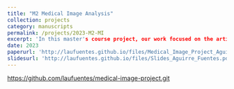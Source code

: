 ```yaml
---
title: "M2 Medical Image Analysis"
collection: projects
category: manuscripts
permalink: /projects/2023-M2-MI
excerpt: 'In this master's course project, our work focused on the article "Efficient globally optimal segmentation of cells in fluorescence microscopy images using level sets and convex energy functionals". We implemented some of the algorithms presented and created 3 different notebooks to explore the effects of energy functions and its parameters over cell images.'
date: 2023
paperurl: 'http://laufuentes.github.io/files/Medical_Image_Project_Aguirre_Fuentes.pdf'
slidesurl: 'http://laufuentes.github.io/files/Slides_Aguirre_Fuentes.pdf'
---
```


https://github.com/laufuentes/medical-image-project.git